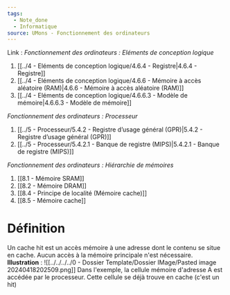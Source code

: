 ```yaml
---
tags:
  - Note_done
  - Informatique
source: UMons - Fonctionnement des ordinateurs
---
```


Link :
_Fonctionnement des ordinateurs : Eléments de conception logique_
1. [[../4 - Eléments de conception logique/4.6.4 - Registre|4.6.4 - Registre]]
1. [[../4 - Eléments de conception logique/4.6.6 - Mémoire à accès aléatoire (RAM)|4.6.6 - Mémoire à accès aléatoire (RAM)]]
2. [[../4 - Eléments de conception logique/4.6.6.3 - Modèle de mémoire|4.6.6.3 - Modèle de mémoire]]

_Fonctionnement des ordinateurs : Processeur_
1. [[../5 - Processeur/5.4.2 - Registre d’usage général (GPR)|5.4.2 - Registre d’usage général (GPR)]]
2. [[../5 - Processeur/5.4.2.1 - Banque de registre (MIPS)|5.4.2.1 - Banque de registre (MIPS)]]

_Fonctionnement des ordinateurs : Hiérarchie de mémoires_
1. [[8.1 - Mémoire SRAM]]
2. [[8.2 - Mémoire DRAM]]
3. [[8.4 - Principe de localité (Mémoire cache)]]
4. [[8.5 - Mémoire cache]]

# Définition
Un cache hit est un accès mémoire à une adresse dont le contenu se situe en cache. Aucun accès à la mémoire principale n'est nécessaire.
**Illustration** : ![[../../../../0 - Dossier Template/Dossier IMage/Pasted image 20240418202509.png]]
Dans l'exemple, la cellule mémoire d'adresse A est accédée par le processeur. Cette cellule se déjà trouve en cache (c'est un hit)